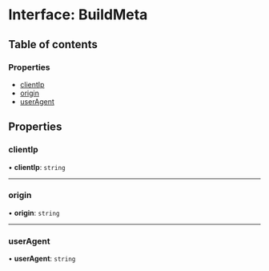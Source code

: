 # Interface: BuildMeta

## Table of contents

### Properties

- [clientIp](BuildMeta.md#clientip)
- [origin](BuildMeta.md#origin)
- [userAgent](BuildMeta.md#useragent)

## Properties

### <a id="clientip" name="clientip"></a> clientIp

• **clientIp**: `string`

___

### <a id="origin" name="origin"></a> origin

• **origin**: `string`

___

### <a id="useragent" name="useragent"></a> userAgent

• **userAgent**: `string`
